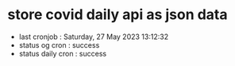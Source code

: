 # store covid daily api as json data

- last cronjob : Saturday, 27 May 2023 13:12:32
- status og cron : success
- status daily cron : success
      
      